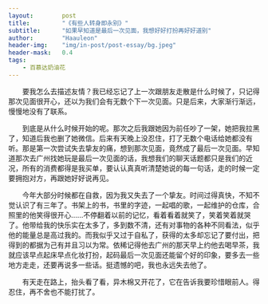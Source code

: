 ```yaml
---
layout:        post
title:         "《有些人转身即永别》"
subtitle:      "如果早知道是最后一次见面，我想好好打扮再好好道别"
author:        "Haauleon"
header-img:    "img/in-post/post-essay/bg.jpeg"
header-mask:   0.4
tags:
    - 百慕达奶油花
---
```


&emsp;&emsp;要我怎么去描述友情？我已经忘记了上一次跟朋友走散是什么时候了，只记得那次见面很开心，还以为我们会有无数个下一次见面。只是后来，大家渐行渐远，慢慢地没有了联系。      

&emsp;&emsp;到底是从什么时候开始的呢。那次之后我跟她因为前任吵了一架，她把我拉黑了，知道后我也删了她微信。后来有天晚上没忍住，打了无数个电话给她都没有听。那是第一次尝试失去挚友的痛，想到那次见面，竟然成了最后一次见面。早知道那次去广州找她玩是最后一次见面的话，我想我们的聊天话题都只是我们的近况，所有的消费都得是我买单，要认认真真听清楚她说的每一句话，走的时候一定要拥抱对方，再跟她好好说再见。     

&emsp;&emsp;今年大部分时候都在自救，因为我又失去了一个挚友。时间过得真快，不知不觉认识了有三年了。书架上的书，书里的字迹，一起唱的歌，一起维护的仓库，合照里的他笑得很开心......不停翻着以前的记忆，看着看着就笑了，笑着笑着就哭了。他带给我的快乐实在太多了，多到数不清，还有对事物的各种不同看法，似乎他的能量总是高过我的。而我似乎又过于自私了，获得的太多却忘记了要付出，把得到的都据为己有并且习以为常。依稀记得他去广州的那天早上约他去喝早茶，我就应该早点起床早点化妆打扮，起码最后一次见面还能留个好的印象，要多去一些地方走走，还要再说多一些话。挺遗憾的吧，我也永远失去他了。       

&emsp;&emsp;有天走在路上，抬头看了看，异木棉又开花了，它在告诉我要珍惜眼前人。得忍住，再不舍也不能打扰了。
